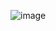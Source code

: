 ![image](https://github.com/PrinceKashyap1/Recipe_sharing_platform/assets/142121596/e3c63fde-df39-4ff8-918e-5145f7de753d)
